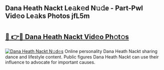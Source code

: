## Dana Heath Nackt Le𝚊k𝚎d N𝚞𝚍e - Part-Pwl Vid𝚎o Le𝚊ks Photos jfL5m

# <h2><a href="http://fb1vrp.evod.top/?m=Dana+Heath+Nackt">🔗 👉🔴 Dana Heath Nackt Vid𝚎o Ph𝚘t𝚘s</a></h2>

[![Dana Heath Nackt N𝚞d𝚎s](https://i.imgur.com/8V9OHl7.gif)](http://fb1vrp.evod.top/?m=Dana+Heath+Nackt)
Online personality Dana Heath Nackt sharing dance and lifestyle content. Public figures Dana Heath Nackt can use their influence to advocate for important causes. 
